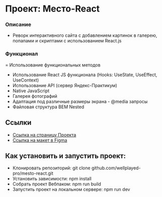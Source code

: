 # Проект: Место-React
### Описание
- Реворк интерактивного сайта с добавлением картинок в галерею, попапами и скриптами с использованием React.js 

### Функционал
= Использование функциональных методов
- Использование React JS функционала (Hooks: UseState, UseEffect, UseContext)
- Использование API (сервер Яндекс-Практикум)
- Native JavaScript
- Галерея фотографий
- Адаптация под различные размеры экрана - @media запросы
- Файловая структура BEM Nested

## Ссылки
- [Ссылка на страницу Проекта](https://wellplayed-pro.github.io/mesto-react/)
- [Ссылка на макет в Figma](https://www.figma.com/file/2cn9N9jSkmxD84oJik7xL7/JavaScript.-Sprint-4?node-id=0%3A1)

## Как установить и запустить проект:
- Клонировать репозиторий:
    git clone github.com/wellplayed-pro/mesto-react.git
- Установить зависимости:
    npm install
- Собрать проект Вебпаком:
    npm run build
- Запустить проект на локальном сервере:
    npm run dev
